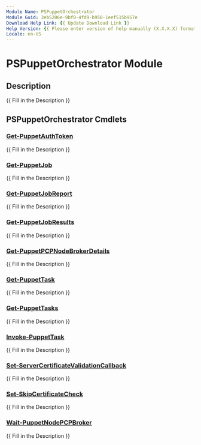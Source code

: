 ```yaml
---
Module Name: PSPuppetOrchestrator
Module Guid: 3eb5206e-9bf0-4fd9-b950-1eef515b957e
Download Help Link: {{ Update Download Link }}
Help Version: {{ Please enter version of help manually (X.X.X.X) format }}
Locale: en-US
---
```


# PSPuppetOrchestrator Module
## Description
{{ Fill in the Description }}

## PSPuppetOrchestrator Cmdlets
### [Get-PuppetAuthToken](Get-PuppetAuthToken.md)
{{ Fill in the Description }}

### [Get-PuppetJob](Get-PuppetJob.md)
{{ Fill in the Description }}

### [Get-PuppetJobReport](Get-PuppetJobReport.md)
{{ Fill in the Description }}

### [Get-PuppetJobResults](Get-PuppetJobResults.md)
{{ Fill in the Description }}

### [Get-PuppetPCPNodeBrokerDetails](Get-PuppetPCPNodeBrokerDetails.md)
{{ Fill in the Description }}

### [Get-PuppetTask](Get-PuppetTask.md)
{{ Fill in the Description }}

### [Get-PuppetTasks](Get-PuppetTasks.md)
{{ Fill in the Description }}

### [Invoke-PuppetTask](Invoke-PuppetTask.md)
{{ Fill in the Description }}

### [Set-ServerCertificateValidationCallback](Set-ServerCertificateValidationCallback.md)
{{ Fill in the Description }}

### [Set-SkipCertificateCheck](Set-SkipCertificateCheck.md)
{{ Fill in the Description }}

### [Wait-PuppetNodePCPBroker](Wait-PuppetNodePCPBroker.md)
{{ Fill in the Description }}


